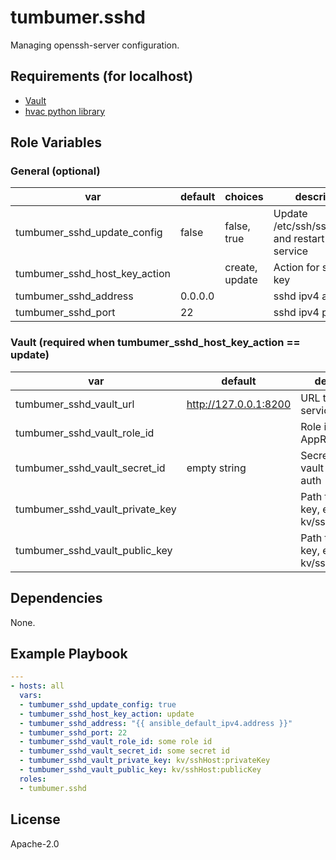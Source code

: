 # tumbumer.sshd

Managing openssh-server configuration.

## Requirements (for localhost)

* [Vault](https://www.vaultproject.io)
* [hvac python library](https://pypi.org/project/hvac)

## Role Variables

### General (optional)

| var | default | choices | description |
|---|---|---|---|
| tumbumer_sshd_update_config | false | false, true | Update /etc/ssh/sshd_config and restart ssh service |
| tumbumer_sshd_host_key_action | | create, update | Action for ssh host key |
| tumbumer_sshd_address | 0.0.0.0 | | sshd ipv4 address |
| tumbumer_sshd_port | 22 | | sshd ipv4 port |

### Vault (required when tumbumer_sshd_host_key_action == update)

| var | default | description |
|---|---|---|
| tumbumer_sshd_vault_url | <http://127.0.0.1:8200> | URL to vault service |
| tumbumer_sshd_vault_role_id | | Role id for a vault AppRole auth |
| tumbumer_sshd_vault_secret_id | empty string | Secret id for a vault AppRole auth |
| tumbumer_sshd_vault_private_key | | Path to private key, e.g. kv/ssh:privateKey |
| tumbumer_sshd_vault_public_key | | Path to public key, e.g. kv/ssh:publicKey |

## Dependencies

None.

## Example Playbook

```yaml
---
- hosts: all
  vars:
  - tumbumer_sshd_update_config: true
  - tumbumer_sshd_host_key_action: update
  - tumbumer_sshd_address: "{{ ansible_default_ipv4.address }}"
  - tumbumer_sshd_port: 22
  - tumbumer_sshd_vault_role_id: some role id
  - tumbumer_sshd_vault_secret_id: some secret id
  - tumbumer_sshd_vault_private_key: kv/sshHost:privateKey
  - tumbumer_sshd_vault_public_key: kv/sshHost:publicKey
  roles:
  - tumbumer.sshd
```

## License

Apache-2.0
